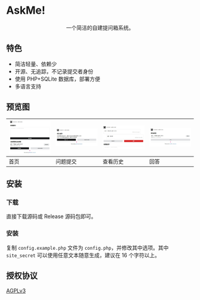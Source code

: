 # AskMe!

<center>一个简洁的自建提问箱系统。</center>

## 特色

* 简洁轻量、依赖少
* 开源、无追踪，不记录提交者身份
* 使用 PHP+SQLite 数据库，部署方便
* 多语言支持

## 预览图

| ![](./promotion/index.jpg) | ![](./promotion/submit.jpg) | ![](./promotion/single.jpg) | ![](./promotion/answerme.jpg) | 
|---|---|---|---|
| 首页 | 问题提交 | 查看历史 | 回答 |

## 安装

### 下载

直接下载源码或 Release 源码包即可。

### 安装

复制 `config.example.php` 文件为 `config.php`，并修改其中选项。其中 `site_secret` 可以使用任意文本随意生成，建议在 16 个字符以上。

## 授权协议

[AGPLv3](./LICENSE)
